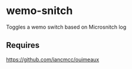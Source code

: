 # wemo-snitch
Toggles a wemo switch based on Microsnitch log

## Requires
https://github.com/iancmcc/ouimeaux
